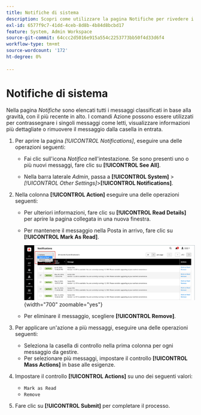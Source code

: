 ```yaml
---
title: Notifiche di sistema
description: Scopri come utilizzare la pagina Notifiche per rivedere i messaggi relativi alle operazioni di sistema.
exl-id: 6577f9c7-41dd-4ceb-8d8b-4b84d8bcbd17
feature: System, Admin Workspace
source-git-commit: 64ccc2d5016e915a554c2253773bb50f4d33d6f4
workflow-type: tm+mt
source-wordcount: '172'
ht-degree: 0%

---
```


# Notifiche di sistema

Nella pagina _Notifiche_ sono elencati tutti i messaggi classificati in base alla gravità, con il più recente in alto. I comandi Azione possono essere utilizzati per contrassegnare i singoli messaggi come letti, visualizzare informazioni più dettagliate o rimuovere il messaggio dalla casella in entrata.

1. Per aprire la pagina _[!UICONTROL Notifications]_, eseguire una delle operazioni seguenti:

   - Fai clic sull&#39;icona _Notifica_ nell&#39;intestazione. Se sono presenti uno o più nuovi messaggi, fare clic su **[!UICONTROL See All]**.

   - Nella barra laterale _Admin_, passa a **[!UICONTROL System]** > _[!UICONTROL Other Settings]_>**[!UICONTROL Notifications]**.

1. Nella colonna **[!UICONTROL Action]** eseguire una delle operazioni seguenti:

   - Per ulteriori informazioni, fare clic su **[!UICONTROL Read Details]** per aprire la pagina collegata in una nuova finestra.

   - Per mantenere il messaggio nella Posta in arrivo, fare clic su **[!UICONTROL Mark As Read]**.

     ![Amministratore - notifiche](./assets/admin-notifications-mark-as-read.png){width="700" zoomable="yes"}

   - Per eliminare il messaggio, scegliere **[!UICONTROL Remove]**.

1. Per applicare un&#39;azione a più messaggi, eseguire una delle operazioni seguenti:

   - Seleziona la casella di controllo nella prima colonna per ogni messaggio da gestire.
   - Per selezionare più messaggi, impostare il controllo **[!UICONTROL Mass Actions]** in base alle esigenze.

1. Impostare il controllo **[!UICONTROL Actions]** su uno dei seguenti valori:

   - `Mark as Read`
   - `Remove`

1. Fare clic su **[!UICONTROL Submit]** per completare il processo.
